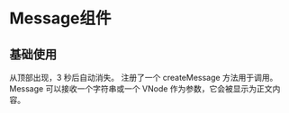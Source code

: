 # Message组件

## 基础使用
从顶部出现，3 秒后自动消失。 注册了一个 createMessage 方法用于调用。 Message 可以接收一个字符串或一个 VNode 作为参数，它会被显示为正文内容。
<preview path="../demo/Message/Basic.vue" title="Message 基础使用" description="Message 组件的基础使用。"></preview>